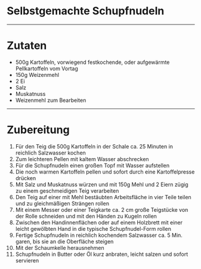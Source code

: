 # Selbstgemachte Schupfnudeln

---
# Zutaten
- 500g Kartoffeln, vorwiegend festkochende, oder aufgewärmte Pellkartoffeln vom Vortag
- 150g Weizenmehl
- 2 Ei
- Salz
- Muskatnuss
- Weizenmehl zum Bearbeiten

---
# Zubereitung
1. Für den Teig die 500g Kartoffeln in der Schale ca. 25 Minuten in reichlich Salzwasser kochen
2. Zum leichteren Pellen mit kaltem Wasser abschrecken
3. Für die Schupfnudeln einen großen Topf mit Wasser aufstellen
4. Die noch warmen Kartoffeln pellen und sofort durch eine Kartoffelpresse drücken
5. Mit Salz und Muskatnuss würzen und mit 150g Mehl und 2 Eiern zügig zu einem geschmeidigen Teig verarbeiten
6. Den Teig auf einer mit Mehl bestäubten Arbeitsfläche in vier Teile teilen und zu gleichmäßigen Strängen rollen
7. Mit einem Messer oder einer Teigkarte ca. 2 cm große Teigstücke von der Rolle schneiden und mit den Händen zu Kugeln rollen
8. Zwischen den Handinnenflächen oder auf einem Holzbrett mit einer leicht gewölbten Hand in die typische Schupfnudel-Form rollen
9. Fertige Schupfnudeln in reichlich kochendem Salzwasser ca. 5 Min. garen, bis sie an die Oberfläche steigen
10. Mit der Schaumkelle herausnehmen
11. Schupfnudeln in Butter oder Öl kurz anbraten, leicht salzen und sofort servieren
